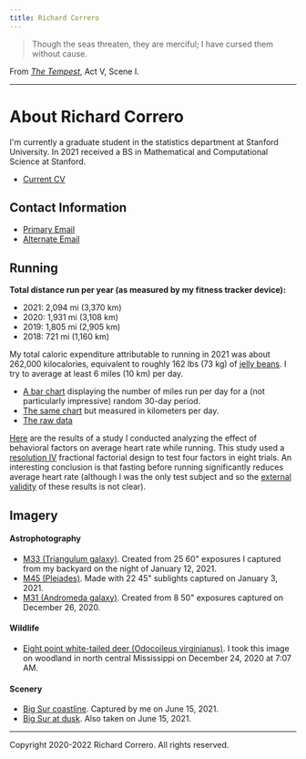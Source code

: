 ```yaml
---
title: Richard Correro
---
```


> Though the seas threaten, they are merciful;
I have cursed them without cause.

From [_The Tempest_](http://shakespeare.mit.edu/tempest/full.html), Act V, Scene I. 

---

# About Richard Correro

I'm currently a graduate student in the statistics department at Stanford University. In 2021 received a BS in Mathematical and Computational Science at Stanford.

- [Current CV](files/richard_correro_resume_2022_se_m.pdf) 

## Contact Information

- [Primary Email](mailto:rcorrero@stanford.edu)
- [Alternate Email](mailto:rcorrero@gmail.com)

## Running

__Total distance run per year (as measured by my fitness tracker device):__
- 2021: 2,094 mi (3,370 km)
- 2020: 1,931 mi (3,108 km)
- 2019: 1,805 mi (2,905 km)
- 2018: 721 mi (1,160 km)

My total caloric expenditure attributable to running in 2021 was about 262,000 kilocalories, equivalent to roughly 162 lbs (73 kg) of [jelly beans](https://fdc.nal.usda.gov/fdc-app.html#/food-details/2045688/nutrients). I try to average at least 6 miles (10 km) per day.

- [A bar chart](files/mi_run_per_day.svg) displaying the number of miles run per day for a (not particularly impressive) random 30-day period.
- [The same chart](files/km_run_per_day.svg) but measured in kilometers per day.
- [The raw data](files/new_shoes_runs.csv)

[Here](files/heart_rate_paper.pdf) are the results of a study I conducted analyzing the effect of behavioral factors on average heart rate while running. This study used a [resolution IV](https://en.wikipedia.org/wiki/Fractional_factorial_design#Resolution) fractional factorial design to test four factors in eight trials. An interesting conclusion is that fasting before running significantly reduces average heart rate (although I was the only test subject and so the [external validity](https://en.wikipedia.org/wiki/External_validity) of these results is not clear).

## Imagery

#### Astrophotography
- [M33 (Triangulum galaxy)](files/2021_1_12_m33_02_processed.png). Created from 25 60" exposures I captured from my backyard on the night of January 12, 2021.
- [M45 (Pleiades)](files/2021_1_4_m45_01_processed.png). Made with 22 45" sublights captured on January 3, 2021. 
- [M31 (Andromeda galaxy)](files/2020_12_26_stack_2_enchanced_2_rotated.png). Created from 8 50" exposures captured on December 26, 2020.

#### Wildlife
- [Eight point white-tailed deer (Odocoileus virginianus)](files/DSC_0889.JPG). I took this image on woodland in north central Mississippi on December 24, 2020 at 7:07 AM.

#### Scenery
- [Big Sur coastline](files/big_sur_dsc3161.png). Captured by me on June 15, 2021.
- [Big Sur at dusk](files/big_sur_dsc3235.png). Also taken on June 15, 2021.

[](files/on_line_weak_supervision.pdf)

---

Copyright 2020-2022 Richard Correro. All rights reserved.
